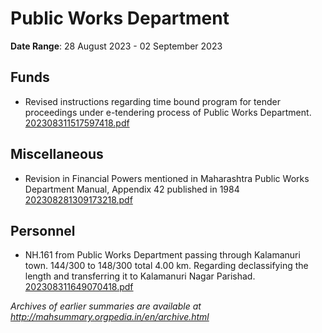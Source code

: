 # Public Works Department

**Date Range**: 28 August 2023 - 02 September 2023


## Funds
- Revised instructions regarding time bound program for tender proceedings under e-tendering process of Public Works Department.\
  [202308311517597418.pdf](https://gr.maharashtra.gov.in/Site/Upload/Government%20Resolutions/English/202308311517597418.pdf)

## Miscellaneous
- Revision in Financial Powers mentioned in Maharashtra Public Works Department Manual, Appendix 42 published in 1984\
  [202308281309173218.pdf](https://gr.maharashtra.gov.in/Site/Upload/Government%20Resolutions/English/202308281309173218.pdf)

## Personnel
- NH.161 from Public Works Department passing through Kalamanuri town. 144/300 to 148/300 total 4.00 km. Regarding declassifying the length and transferring it to Kalamanuri Nagar Parishad.\
  [202308311649070418.pdf](https://gr.maharashtra.gov.in/Site/Upload/Government%20Resolutions/English/202308311649070418.pdf)


*Archives of earlier summaries are available at http://mahsummary.orgpedia.in/en/archive.html*